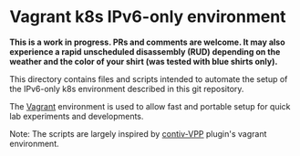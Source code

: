 # Vagrant k8s IPv6-only environment

**This is a work in progress. PRs and comments are welcome.
It may also experience a rapid unscheduled disassembly (RUD) depending on the weather and the color of your shirt (was tested with blue shirts only).**

This directory contains files and scripts intended to automate the setup of the IPv6-only k8s environment described in this git repository.

The [Vagrant](https://www.vagrantup.com) environment is used to allow fast and portable setup for quick lab experiments and developments.

Note: The scripts are largely inspired by [contiv-VPP](https://github.com/contiv/vpp) plugin's vagrant environment.

